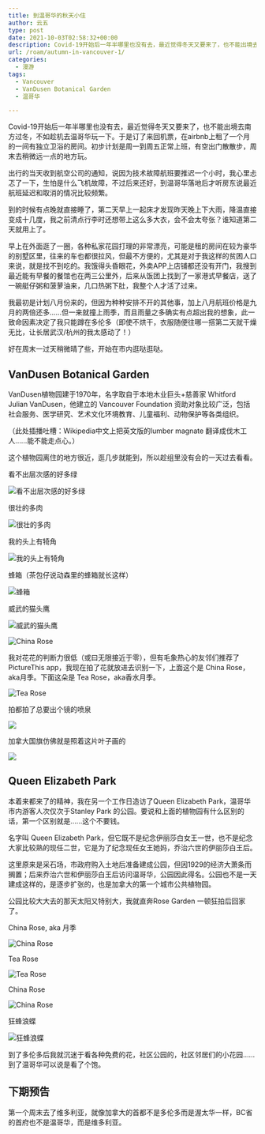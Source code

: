 ```yaml
---
title: 到温哥华的秋天小住
author: 云五
type: post
date: 2021-10-03T02:58:32+00:00
description: Covid-19开始后一年半哪里也没有去，最近觉得冬天又要来了，也不能出境去南方过冬，不如趁机去温哥华玩一下。于是订了来回机票，在airbnb上租了一个月的一间有独立卫浴的房间。初步计划是周一到周五正常上班，有空出门散散步，周末去稍微远一点的地方玩。
url: /roam/autumn-in-vancouver-1/
categories:
  - 漫游
tags:
  - Vancouver
  - VanDusen Botanical Garden
  - 温哥华

---
```

Covid-19开始后一年半哪里也没有去，最近觉得冬天又要来了，也不能出境去南方过冬，不如趁机去温哥华玩一下。于是订了来回机票，在airbnb上租了一个月的一间有独立卫浴的房间。初步计划是周一到周五正常上班，有空出门散散步，周末去稍微远一点的地方玩。

出行的当天收到航空公司的通知，说因为技术故障航班要推迟一个小时，我心里忐忑了一下，生怕是什么飞机故障，不过后来还好，到温哥华落地后才听房东说最近航班延迟和取消的情况比较频繁。

到的时候有点晚就直接睡了，第二天早上一起床才发现昨天晚上下大雨，降温直接变成十几度，我之前清点行李时还想带上这么多大衣，会不会太夸张？谁知道第二天就用上了。

早上在外面逛了一圈，各种私家花园打理的非常漂亮，可能是租的房间在较为豪华的别墅区里，往来的车也都很拉风，但最不方便的，尤其是对于我这样的贫困人口来说，就是找不到吃的。我饿得头昏眼花，外卖APP上店铺都还没有开门，我搜到最近能有早餐的餐馆也在两三公里外，后来从饭团上找到了一家港式早餐店，送了一碗艇仔粥和菠萝油来，几口热粥下肚，我整个人才活了过来。

我最初是计划八月份来的，但因为种种安排不开的其他事，加上八月航班价格是九月的两倍还多……但一来就撞上雨季，而且雨量之多确实有点超出我的想象，此一致命因素决定了我只能蹲在多伦多（即使不烘干，衣服随便往哪一搭第二天就干燥无比，让长居武汉/杭州的我太感动了！）

好在周末一过天稍微晴了些，开始在市内逛哒逛哒。

## VanDusen Botanical Garden

VanDusen植物园建于1970年，名字取自于本地木业巨头+慈善家 Whitford Julian VanDusen，他建立的 Vancouver Foundation 资助对象比较广泛，包括社会服务、医学研究、艺术文化环境教育、儿童福利、动物保护等各类组织。

（此处插播吐槽：Wikipedia中文上把英文版的lumber magnate 翻译成伐木工人……能不能走点心。）

这个植物园离住的地方很近，逛几步就能到，所以趁组里没有会的一天过去看看。

看不出层次感的好多绿

![看不出层次感的好多绿](https://media.go5.dev/go5media/media_attachments/files/107/035/149/616/839/040/original/bcb57738ed41ac9f.jpeg)


很壮的多肉

![很壮的多肉](https://media.go5.dev/go5media/media_attachments/files/106/971/618/560/666/387/original/568b490d3b2b9a2e.jpeg)

我的头上有犄角

![我的头上有犄角](https://media.go5.dev/go5media/media_attachments/files/106/971/618/557/324/158/original/119e8c74aec7e8b1.jpeg)


蜂箱（茶包仔说动森里的蜂箱就长这样）

![蜂箱](https://media.go5.dev/go5media/media_attachments/files/106/971/755/142/459/380/original/5213b66c1a3d2f8d.jpeg)

威武的猫头鹰

![威武的猫头鹰](https://media.go5.dev/go5media/media_attachments/files/106/971/755/192/273/696/original/150ba170b26b9dad.jpeg)

![China Rose](https://media.go5.dev/go5media/media_attachments/files/107/035/149/374/748/209/original/fd530329efa3f3ce.jpeg)

我对花花的判断力很低（或曰无限接近于零），但有毛象热心的友邻们推荐了 PictureThis app，我现在拍了花就放进去识别一下，上面这个是 China Rose，aka月季。下面这朵是 Tea Rose，aka香水月季。

![Tea Rose](https://media.go5.dev/go5media/media_attachments/files/107/035/149/408/749/042/original/5c9f5b73a137d442.jpeg)

拍都拍了总要出个镜的喷泉

![](https://media.go5.dev/go5media/media_attachments/files/107/035/153/080/890/621/original/60e61357f4827eef.jpeg)

加拿大国旗仿佛就是照着这片叶子画的

![](https://media.go5.dev/go5media/media_attachments/files/107/035/153/043/061/859/original/327c34efe1f0391e.jpeg)

## Queen Elizabeth Park

本着来都来了的精神，我在另一个工作日造访了Queen Elizabeth Park，温哥华市内游客人次仅次于Stanley Park 的公园。要说和上面的植物园有什么区别的话，第一个区别就是……这个不要钱。

名字叫 Queen Elizabeth Park，但它既不是纪念伊丽莎白女王一世，也不是纪念大家比较熟的现任二世，它是为了纪念现任女王她妈，乔治六世的伊丽莎白王后。

这里原来是采石场，市政府购入土地后准备建成公园，但因1929的经济大萧条而搁置；后来乔治六世和伊丽莎白王后访问温哥华，公园因此得名。公园也不是一天建成这样的，是逐步扩张的，也是加拿大的第一个城市公共植物园。

公园比较大大去的那天太阳又特别大，我就直奔Rose Garden 一顿狂拍后回家了。

China Rose, aka 月季

![China Rose](https://media.go5.dev/go5media/media_attachments/files/107/035/260/059/461/384/original/bc406e8d75ef86ed.jpeg)

Tea Rose

![Tea Rose](https://media.go5.dev/go5media/media_attachments/files/107/035/260/087/002/111/original/c0c12395776df361.jpeg)

China Rose

![China Rose](https://media.go5.dev/go5media/media_attachments/files/107/035/260/090/674/263/original/9143f4d10176bdf3.jpeg)

狂蜂浪蝶

![狂蜂浪蝶](https://media.go5.dev/go5media/media_attachments/files/106/982/844/806/232/633/original/b61eafe7c5bbfe1b.jpeg)

到了多伦多后我就沉迷于看各种免费的花，社区公园的，社区邻居们的小花园……到了温哥华可以说是看了个饱。

## 下期预告

第一个周末去了维多利亚，就像加拿大的首都不是多伦多而是渥太华一样，BC省的首府也不是温哥华，而是维多利亚。
